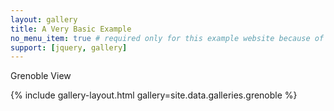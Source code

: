 ```yaml
---
layout: gallery
title: A Very Basic Example
no_menu_item: true # required only for this example website because of menu construction
support: [jquery, gallery]
---
```


Grenoble View

{% include gallery-layout.html gallery=site.data.galleries.grenoble %}

[license]: http://creativecommons.org/licenses/by-nc-sa/4.0/
[repo]: https://github.com/ptitdferreira/ptitegrenobloise

